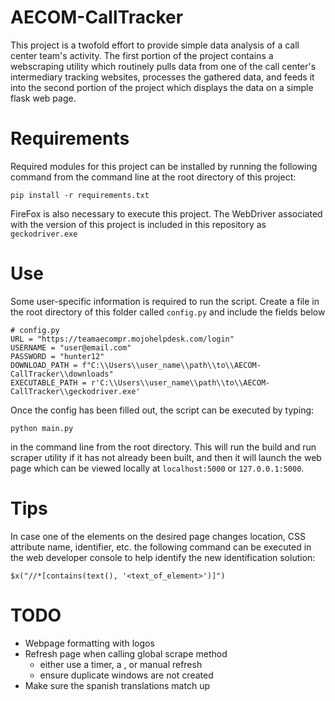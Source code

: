 # AECOM-CallTracker
This project is a twofold effort to provide simple data analysis of a call center team's activity.  The first portion of the project contains a webscraping utility which routinely pulls data from one of the call center's intermediary tracking websites, processes the gathered data, and feeds it into the second portion of the project which displays the data on a simple flask web page. 

# Requirements

Required modules for this project can be installed by running the following command from the command line at the root directory of this project:

`pip install -r requirements.txt`

FireFox is also necessary to execute this project.  The WebDriver associated with the version of this project is included in this repository as `geckodriver.exe`

# Use
Some user-specific information is required to run the script.  Create a file in the root directory of this folder called `config.py` and include the fields below

```
# config.py
URL = "https://teamaecompr.mojohelpdesk.com/login"
USERNAME = "user@email.com"
PASSWORD = "hunter12"
DOWNLOAD_PATH = f"C:\\Users\\user_name\\path\\to\\AECOM-CallTracker\\downloads"
EXECUTABLE_PATH = r'C:\\Users\\user_name\\path\\to\\AECOM-CallTracker\\geckodriver.exe'
```

Once the config has been filled out, the script can be executed by typing:

`python main.py`

in the command line from the root directory.  This will run the build and run scraper utility if it has not already been built, and then it will launch the web page which can be viewed locally at `localhost:5000` or `127.0.0.1:5000`.

# Tips
In case one of the elements on the desired page changes location, CSS attribute name, identifier, etc. the following command can be executed in the web developer console to help identify the new identification solution:


`$x("//*[contains(text(), '<text_of_element>')]")`


# TODO
- Webpage formatting with logos
- Refresh page when calling global scrape method
  - either use a timer, a <meta tag>, or manual refresh
  - ensure duplicate windows are not created
- Make sure the spanish translations match up
